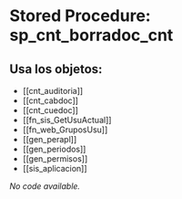 # Stored Procedure: sp_cnt_borradoc_cnt

## Usa los objetos:
- [[cnt_auditoria]]
- [[cnt_cabdoc]]
- [[cnt_cuedoc]]
- [[fn_sis_GetUsuActual]]
- [[fn_web_GruposUsu]]
- [[gen_perapl]]
- [[gen_periodos]]
- [[gen_permisos]]
- [[sis_aplicacion]]

*No code available.*
